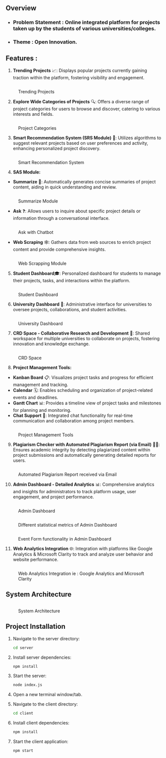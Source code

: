 


## Overview


* ### Problem Statement : Online integrated platform for projects taken up by the students of various universities/colleges.
* ### Theme : Open Innovation.

## Features :&#x20;

1. **Trending Projects** 📈:  Displays popular projects currently gaining traction within the platform, fostering visibility and engagement.

<figure><img src=".gitbook/assets/Screenshot 2024-05-12 194959.png" alt=""><figcaption><p>Trending Projects</p></figcaption></figure>

2. **Explore Wide Categories of Projects** 🔍:  Offers a diverse range of project categories for users to browse and discover, catering to various interests and fields.

<figure><img src=".gitbook/assets/Screenshot 2024-05-12 195006.png" alt=""><figcaption><p>Project Categories</p></figcaption></figure>

3. **Smart Recommendation System (SRS Module)** 🧠: Utilizes algorithms to suggest relevant projects based on user preferences and activity, enhancing personalized project discovery.

<figure><img src=".gitbook/assets/Screenshot 2024-05-12 195016.png" alt=""><figcaption><p>Smart Recommendation System</p></figcaption></figure>

4. **SAS Module:**

* **Summarize** 📝:  Automatically generates concise summaries of project content, aiding in quick understanding and review.



<figure><img src=".gitbook/assets/Screenshot 2024-05-12 195023.png" alt=""><figcaption><p>Summarize Module</p></figcaption></figure>

* **Ask** ❓: Allows users to inquire about specific project details or information through a conversational interface.



<figure><img src=".gitbook/assets/Screenshot 2024-05-12 195029.png" alt=""><figcaption><p>Ask with Chatbot </p></figcaption></figure>

* **Web Scraping** 🕸️: Gathers data from web sources to enrich project content and provide comprehensive insights.



<figure><img src=".gitbook/assets/Screenshot 2024-05-12 195035.png" alt=""><figcaption><p>Web Scrapping Module</p></figcaption></figure>

5. **Student Dashboard**🎓:  Personalized dashboard for students to manage their projects, tasks, and interactions within the platform.



<figure><img src=".gitbook/assets/Screenshot 2024-05-12 195043.png" alt=""><figcaption><p>Student Dashboard</p></figcaption></figure>

6. **University Dashboard** 🏫: Administrative interface for universities to oversee projects, collaborations, and student activities.



<figure><img src=".gitbook/assets/Screenshot 2024-05-12 195050.png" alt=""><figcaption><p>University Dashboard</p></figcaption></figure>

7. **CRD Space - Collaborative Research and Development** 🤝: Shared workspace for multiple universities to collaborate on projects, fostering innovation and knowledge exchange.



<figure><img src=".gitbook/assets/Screenshot 2024-05-12 195136.png" alt=""><figcaption><p>CRD Space</p></figcaption></figure>

8. **Project Management Tools:**

* **Kanban Board** 📋: Visualizes project tasks and progress for efficient management and tracking.
* **Calendar** 🗓️: Enables scheduling and organization of project-related events and deadlines.
* **Gantt Chart** 📊: Provides a timeline view of project tasks and milestones for planning and monitoring.
* **Chat Support** 💬: Integrated chat functionality for real-time communication and collaboration among project members.



<figure><img src=".gitbook/assets/Screenshot 2024-05-12 195201.png" alt=""><figcaption><p>Project Management Tools</p></figcaption></figure>

9. **Plagiarism Checker with Automated Plagiarism Report (via Email)** 🕵️‍♂️: Ensures academic integrity by detecting plagiarized content within project submissions and automatically generating detailed reports for users.



<figure><img src=".gitbook/assets/Screenshot 2024-05-12 195257.png" alt=""><figcaption><p>Automated Plagiarism Report received via Email</p></figcaption></figure>

10. **Admin Dashboard - Detailed Analytics** 📊: Comprehensive analytics and insights for administrators to track platform usage, user engagement, and project performance.



<figure><img src=".gitbook/assets/Screenshot 2024-05-12 195316.png" alt=""><figcaption><p>Admin Dashboard</p></figcaption></figure>



<figure><img src=".gitbook/assets/Screenshot 2024-05-12 195324.png" alt=""><figcaption><p>Different statistical metrics of Admin Dashboard</p></figcaption></figure>



<figure><img src=".gitbook/assets/Screenshot 2024-05-12 195331.png" alt=""><figcaption><p>Event Form functionality in Admin Dashboard</p></figcaption></figure>

11. **Web Analytics Integration** 🌐:  Integration with platforms like Google Analytics & Microsoft Clarity to track and analyze user behavior and website performance.

<figure><img src=".gitbook/assets/Screenshot 2024-05-12 195336.png" alt=""><figcaption><p>Web Analytics Integration ie : Google Analytics and Microsoft Clarity</p></figcaption></figure>

## System Architecture

<figure><img src=".gitbook/assets/architecture.jpg" alt=""><figcaption><p>System Architecture</p></figcaption></figure>

## Project Installation

1.  Navigate to the server directory:

    ```bash
    cd server
    ```
2.  Install server dependencies:

    ```bash
    npm install
    ```
3.  Start the server:

    ```bash
    node index.js
    ```
4. Open a new terminal window/tab.
5.  Navigate to the client directory:

    ```bash
    cd client
    ```
6.  Install client dependencies:

    ```bash
    npm install
    ```
7.  Start the client application:

    ```bash
    npm start
    ```


